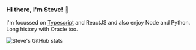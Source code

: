 ### Hi there, I'm Steve! 👋

<!--
**stevenhankin/stevenhankin** is a ✨ _special_ ✨ repository because its `README.md` (this file) appears on your GitHub profile.

Here are some ideas to get you started:

- 🔭 I’m currently working on ...
- 🌱 I’m currently learning ...
- 👯 I’m looking to collaborate on ...
- 🤔 I’m looking for help with ...
- 💬 Ask me about ...
- 📫 How to reach me: ...
- 😄 Pronouns: ...
- ⚡ Fun fact: ...
-->

I'm focussed on [Typescript](https://www.typescriptlang.org/) and ReactJS and also enjoy Node and Python.  Long history with Oracle too.

![Steve's GitHub stats](https://github-readme-stats.vercel.app/api?username=stevenhankin&show_icons=true)
